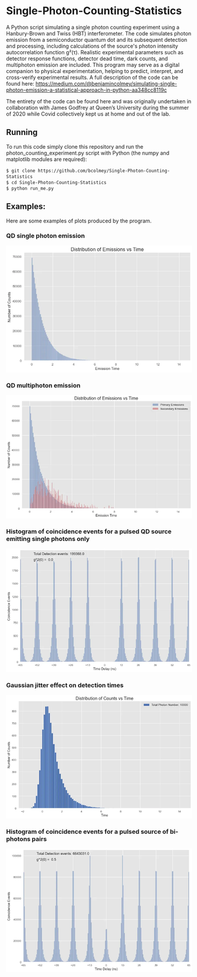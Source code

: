 # Single-Photon-Counting-Statistics
A Python script simulating a single photon counting experiment using a Hanbury-Brown and Twiss (HBT) interferometer. The code simulates photon emission from a semiconductor quantum dot and its subsequent detection and processing, including calculations of the source's photon intensity autocorrelation function g²(τ). Realistic experimental parameters such as detector response functions, detector dead time, dark counts, and multiphoton emission are included. This program may serve as a digital companion to physical experimentation, helping to predict, interpret, and cross-verify experimental results. A full description of the code can be found here:
https://medium.com/@benjamincolmey/simulating-single-photon-emission-a-statistical-approach-in-python-aa348cc8119c

The entirety of the code can be found here and was originally undertaken in collaboration with James Godfrey at Queen’s University during the summer of 2020 while Covid collectively kept us at home and out of the lab.

## Running

To run this code simply clone this repository and run the photon_counting_experiment.py script with Python (the numpy and matplotlib modules are required):
 
```
$ git clone https://github.com/bcolmey/Single-Photon-Counting-Statistics
$ cd Single-Photon-Counting-Statistics
$ python run_me.py 
```

## Examples:

Here are some examples of plots produced by the program. 

### QD single photon emission 
![Alt text](https://github.com/bcolmey/Single-Photon-Counting-Statistics/blob/main/plots/emission_distribution.jpeg?raw=true "Title")

### QD multiphoton emission
![Alt text](https://github.com/bcolmey/Single-Photon-Counting-Statistics/blob/main/plots/multiphoton-emission.jpeg?raw=true "Title")

### Histogram of coincidence events for a pulsed QD source emitting single photons only
![Alt text](https://github.com/bcolmey/Single-Photon-Counting-Statistics/blob/main/plots/single-photon_histogram.jpeg?raw=true "Title")

### Gaussian jitter effect on detection times
![Alt text](https://github.com/bcolmey/Single-Photon-Counting-Statistics/blob/main/plots/Gaussian_jitter.jpeg?raw=true "Title")

### Histogram of coincidence events for a pulsed source of bi-photons pairs
![Alt text](https://github.com/bcolmey/Single-Photon-Counting-Statistics/blob/main/plots/bi-photon_histogram.jpeg?raw=true "Title")

